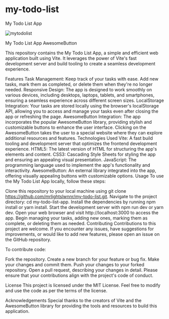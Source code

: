 # my-todo-list
My Todo List App

![mytodolist](https://github.com/mrlightslwnnr/my-todo-list/assets/130472403/1664e028-073e-48bb-8669-c17fd04b27b8)

My Todo List App
AwesomeButton

This repository contains the My Todo List App, a simple and efficient web application built using Vite. It leverages the power of Vite's fast development server and build tooling to create a seamless development experience.

Features
Task Management: Keep track of your tasks with ease. Add new tasks, mark them as completed, or delete them when they're no longer needed.
Responsive Design: The app is designed to work smoothly on various devices, including desktops, laptops, tablets, and smartphones, ensuring a seamless experience across different screen sizes.
LocalStorage Integration: Your tasks are stored locally using the browser's localStorage API, allowing you to access and manage your tasks even after closing the app or refreshing the page.
AwesomeButton Integration: The app incorporates the popular AwesomeButton library, providing stylish and customizable buttons to enhance the user interface. Clicking on the AwesomeButton takes the user to a special website where they can explore additional resources and features.
Technologies Used
Vite: A fast build tooling and development server that optimizes the frontend development experience.
HTML5: The latest version of HTML for structuring the app's elements and content.
CSS3: Cascading Style Sheets for styling the app and ensuring an appealing visual presentation.
JavaScript: The programming language used to implement the app's functionality and interactivity.
AwesomeButton: An external library integrated into the app, offering visually appealing buttons with customizable options.
Usage
To use the My Todo List App locally, follow these steps:

Clone this repository to your local machine using git clone https://github.com/mrlightslwnnr/my-todo-list.git.
Navigate to the project directory: cd my-todo-list-app.
Install the dependencies by running npm install or yarn install.
Start the development server with npm run dev or yarn dev.
Open your web browser and visit http://localhost:3000 to access the app.
Begin managing your tasks, adding new ones, marking them as complete, or deleting them as needed.
Contributing
Contributions to this project are welcome. If you encounter any issues, have suggestions for improvements, or would like to add new features, please open an issue on the GitHub repository.

To contribute code:

Fork the repository.
Create a new branch for your feature or bug fix.
Make your changes and commit them.
Push your changes to your forked repository.
Open a pull request, describing your changes in detail.
Please ensure that your contributions align with the project's code of conduct.

License
This project is licensed under the MIT License. Feel free to modify and use the code as per the terms of the license.

Acknowledgements
Special thanks to the creators of Vite and the AwesomeButton library for providing the tools and resources to build this application.

